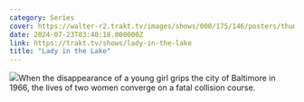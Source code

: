 ```yaml
---
category: Series
cover: https://walter-r2.trakt.tv/images/shows/000/175/146/posters/thumb/5a3e8c94e7.jpg.webp
date: 2024-07-23T03:40:18.000000Z
link: https://trakt.tv/shows/lady-in-the-lake
title: "Lady in the Lake"
---
```


![](https://walter.trakt.tv/images/shows/000/175/146/fanarts/thumb/8e2fc77d69.jpg)When the disappearance of a young girl grips the city of Baltimore in 1966, the lives of two women converge on a fatal collision course.
